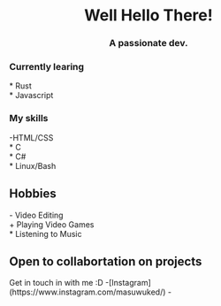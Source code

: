 <h1 align="center"> Well Hello There!</h1>
<h3 align="center">A passionate dev.</h3>


<h3>Currently learing</h3>
  * Rust<br>
  * Javascript
<h3>My skills</h3>
-HTML/CSS<br>
  * C<br>
  * C#<br>
  * Linux/Bash
<h2> Hobbies</h2>
  - Video Editing<br>
  + Playing Video Games<br>
  * Listening to Music

 <h2>Open to collabortation on projects</h2>
  Get in touch in with me :D
   -[Instagram](https://www.instagram.com/masuwuked/)
   -

<!--
**Masuwuked/masuwuked** is a ✨ _special_ ✨ repository because its `README.md` (this file) appears on your GitHub profile.

Here are some ideas to get you started:

- 🔭 I’m currently working on ...
- 🌱 I’m currently learning ...
- 👯 I’m looking to collaborate on ...
- 🤔 I’m looking for help with ...
- 💬 Ask me about ...
- 📫 How to reach me: ...
- 😄 Pronouns: ...
- ⚡ Fun fact: ...
-->
